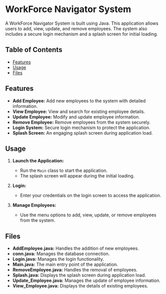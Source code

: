# WorkForce Navigator System

A WorkForce Navigator System is built using Java. This application allows users to add, view, update, and remove employees. The system also includes a secure login mechanism and a splash screen for initial loading.

## Table of Contents

- [Features](#features)
- [Usage](#usage)
- [Files](#files)

## Features

- **Add Employee:** Add new employees to the system with detailed information.
- **View Employee:** View and search for existing employee details.
- **Update Employee:** Modify and update employee information.
- **Remove Employee:** Remove employees from the system securely.
- **Login System:** Secure login mechanism to protect the application.
- **Splash Screen:** An engaging splash screen during application load.

## Usage

1. **Launch the Application:**
   - Run the `Main` class to start the application.
   - The splash screen will appear during the initial loading.

2. **Login:**
   - Enter your credentials on the login screen to access the application.

3. **Manage Employees:**
   - Use the menu options to add, view, update, or remove employees from the system.

## Files

- **AddEmployee.java:** Handles the addition of new employees.
- **conn.java:** Manages the database connection.
- **Login.java:** Manages the login functionality.
- **Main.java:** The main entry point of the application.
- **RemoveEmployee.java:** Handles the removal of employees.
- **Splash.java:** Displays the splash screen during application load.
- **Update_Employee.java:** Manages the update of employee information.
- **View_Employee.java:** Displays the details of existing employees.
